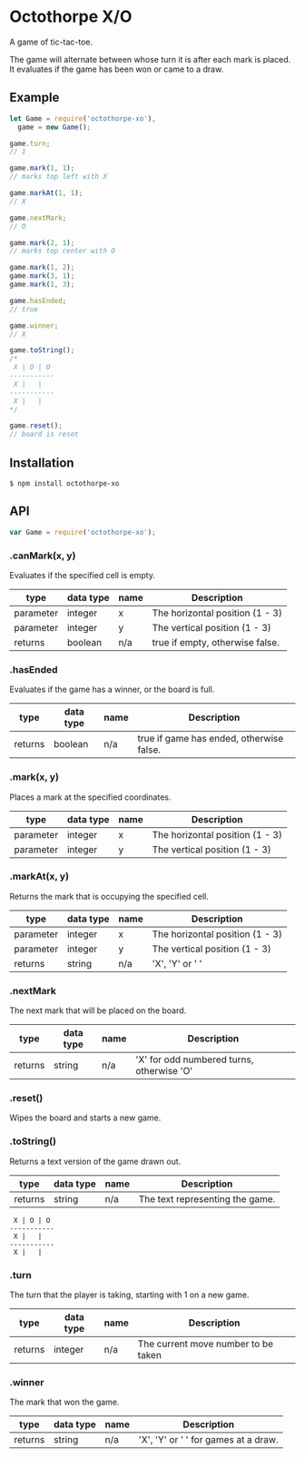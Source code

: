 # Octothorpe X/O

A game of tic-tac-toe.

The game will alternate between whose turn it is after each mark is placed. It evaluates if the game has been won or came to a draw.

## Example

```javascript
let Game = require('octothorpe-xo'),
  game = new Game();

game.turn;
// 1

game.mark(1, 1);
// marks top left with X

game.markAt(1, 1);
// X

game.nextMark;
// O

game.mark(2, 1);
// marks top center with O

game.mark(1, 2);
game.mark(3, 1);
game.mark(1, 3);

game.hasEnded;
// true

game.winner;
// X

game.toString();
/*
 X | O | O
-----------
 X |   |
-----------
 X |   |
*/

game.reset();
// board is reset
```
## Installation
```
$ npm install octothorpe-xo
```
## API
```javascript
var Game = require('octothorpe-xo');
```

### .canMark(x, y)

Evaluates if the specified cell is empty.

| type | data type | name | Description |
| --- | --- | --- | --- |
| parameter | integer | x | The horizontal position (1 - 3) |
| parameter | integer | y | The vertical position (1 - 3) |
| returns | boolean | n/a | true if empty, otherwise false. |

### .hasEnded

Evaluates if the game has a winner, or the board is full.

| type | data type | name | Description |
| --- | --- | --- | --- |
| returns | boolean | n/a | true if game has ended, otherwise false. |

### .mark(x, y)

Places a mark at the specified coordinates.

| type | data type | name | Description |
| --- | --- | --- | --- |
| parameter | integer | x | The horizontal position (1 - 3) |
| parameter | integer | y | The vertical position (1 - 3) |

### .markAt(x, y)

Returns the mark that is occupying the specified cell.

| type | data type | name | Description |
| --- | --- | --- | --- |
| parameter | integer | x | The horizontal position (1 - 3) |
| parameter | integer | y | The vertical position (1 - 3) |
| returns | string | n/a | 'X', 'Y' or ' ' |

### .nextMark

The next mark that will be placed on the board.

| type | data type | name | Description |
| --- | --- | --- | --- |
| returns | string | n/a | 'X' for odd numbered turns, otherwise 'O' |

### .reset()

Wipes the board and starts a new game.

### .toString()

Returns a text version of the game drawn out.

| type | data type | name | Description |
| --- | --- | --- | --- |
| returns | string | n/a | The text representing the game. |

```
 X | O | O
-----------
 X |   |
-----------
 X |   |
```

### .turn

The turn that the player is taking, starting with 1 on a new game.

| type | data type | name | Description |
| --- | --- | --- | --- |
| returns | integer | n/a | The current move number to be taken |


### .winner

The mark that won the game.

| type | data type | name | Description |
| --- | --- | --- | --- |
| returns | string | n/a | 'X', 'Y' or ' '  for games at a draw. |
